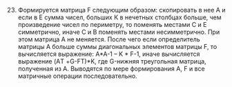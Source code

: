23.	Формируется матрица F следующим образом: скопировать в нее А и  если в Е сумма чисел, больших К в нечетных столбцах больше, чем произведение чисел по периметру, то поменять местами С и Е симметрично, иначе С и В поменять местами несимметрично. При этом матрица А не меняется. После чего если определитель матрицы А больше суммы диагональных элементов матрицы F, то вычисляется выражение: A*A-1 – K * F-1, иначе вычисляется выражение (AТ +G-FТ)*K, где G-нижняя треугольная матрица, полученная из А.  Выводятся по мере формирования А, F и все матричные операции последовательно.
